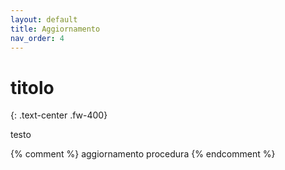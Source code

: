 ```yaml
---
layout: default
title: Aggiornamento
nav_order: 4
---
```


# titolo
{: .text-center .fw-400}

testo

{% comment %}
    aggiornamento procedura
{% endcomment %}
